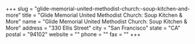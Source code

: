 +++
slug = "glide-memorial-united-methodist-church:-soup-kitchen-and-more"
title = "Glide Memorial United Methodist Church: Soup Kitchen & More"
name = "Glide Memorial United Methodist Church: Soup Kitchen & More"
address = "330 Ellis Street"
city = "San Francisco"
state = "CA"
postal = "94102"
website = ""
phone = ""
fax = ""
+++
